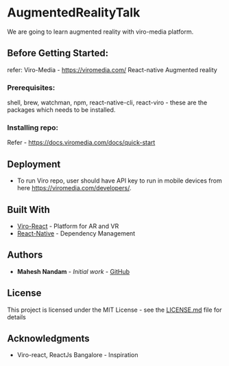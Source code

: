 # AugmentedRealityTalk
We are going to learn augmented reality with viro-media platform.

## Before Getting Started:
refer:
    Viro-Media - https://viromedia.com/
    React-native
    Augmented reality
### Prerequisites:
shell, brew, watchman, npm, react-native-cli, react-viro - these are the packages which needs to be installed.

### Installing repo:
Refer - https://docs.viromedia.com/docs/quick-start

## Deployment 
- To run Viro repo, user should have API key to run in mobile devices from here https://viromedia.com/developers/.

## Built With

* [Viro-React](https://viromedia.com/) - Platform for AR and VR
* [React-Native](https://facebook.github.io/react-native/) - Dependency Management


## Authors

* **Mahesh Nandam** - *Initial work* - [GitHub](https://github.com/MaheshNandam)

## License

This project is licensed under the MIT License - see the [LICENSE.md](LICENSE.md) file for details

## Acknowledgments

* Viro-react, ReactJs Bangalore - Inspiration
